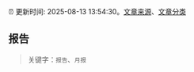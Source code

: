 :alarm_clock: 更新时间: 2025-08-13 13:54:30。[文章来源](/README.md)、[文章分类](/TAGS.md)

## 报告


> 关键字：`报告`、`月报`



